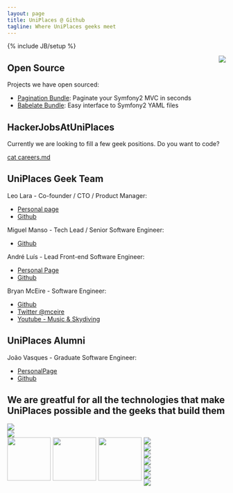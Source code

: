 ```yaml
---
layout: page
title: UniPlaces @ Github
tagline: Where UniPlaces geeks meet
---
```

{% include JB/setup %}

<img src="{{ BASE_PATH }}/static/meme.jpg" style="float:right;margin-left:100px" />

## Open Source

Projects we have open sourced:

 + [Pagination Bundle](https://github.com/uniplaces/PaginationBundle): Paginate your Symfony2 MVC in seconds
 + [Babelate Bundle](https://github.com/uniplaces/BabelateBundle): Easy interface to Symfony2 YAML files

## HackerJobsAtUniPlaces

Currently we are looking to fill a few geek positions. Do you want to code?

<a href="{{ BASE_PATH }}/careers.html" class="btn btn-success btn-large">cat careers.md</a>

## UniPlaces Geek Team

Leo Lara -  Co-founder / CTO / Product Manager:

 - [Personal page](http://leolara.me)
 - [Github](https://github.com/leolara)

Miguel Manso - Tech Lead / Senior Software Engineer:

 - [Github](https://github.com/mumia)

Andr&eacute; Lu&iacute;s - Lead Front-end Software Engineer:

 - [Personal Page](http://id.andr3.net/)
 - [Github](https://github.com/andr3pt)

Bryan McEire - Software Engineer:

 - [Github](https://github.com/mceire)
 - [Twitter @mceire](https://twitter.com/mceire)
 - [Youtube - Music & Skydiving](http://www.youtube.com/bryanmceire)

## UniPlaces Alumni

Jo&atilde;o Vasques - Graduate Software Engineer:

 - [PersonalPage](http://about.me/joao_vasques)
 - [Github](https://github.com/JoaoVasques)

## We are greatful for all the technologies that make UniPlaces possible and the geeks that build them

<div class="row">
<div class="span2"><img src="http://chris.smith.name/assets/github.png" class="tech-logo"/></div>
<div class="span2"><img class="tech-logo" src="http://image.spreadshirt.net/image-server/v1/compositions/16127553/views/1,width=280,height=280.png/bumper-sticker-with-scala-logo_design.png" /></div>
<div class="span2"><img src="{{ BASE_PATH }}/static/phprightway.png" width="100px" style="float:left;margin-bottom:20px;margin-right:5px" /></div>
<div class="span2"><img src="http://25.media.tumblr.com/tumblr_lsus01g1ik1qies3uo1_400.png" width="100px" style="float:left;margin-bottom:20px;margin-right:5px" /></div>
<div class="span2"><img src="http://www.networkworld.com/community/files/imce/img_blogs/mongodb.png" width="100px" style="float:left;margin-bottom:20px;margin-right:5px" /></div>
<div class="span2"><img class="tech-logo" src="http://socialmediaseo.net/wp-content/uploads/2010/12/amazon-web-services-cloud-computing.gif" /></div>
</div>
<div class="row">
<div class="span2"><img class="tech-logo" src="http://webriders.com.ua/media/technologies/memcached_logo.png" /></div>
<div class="span2"><img class="tech-logo" src="http://www.w3.org/html/logo/downloads/HTML5_Logo_256.png" /></div>
<div class="span2"><img class="tech-logo" src="{{ BASE_PATH }}/static/css3.png" /></div>
<div class="span2"><img class="tech-logo" src="http://www.searchtools.com/images/solr_FC.jpg" /></div>
<div class="span2"><img class="tech-logo" src="http://symfony.com/logos/symfony_black_03.png" /></div>
<div class="span2"><img class="tech-logo" src="{{ BASE_PATH }}/static/scalaLogo.jpg" /></div>
</div>
